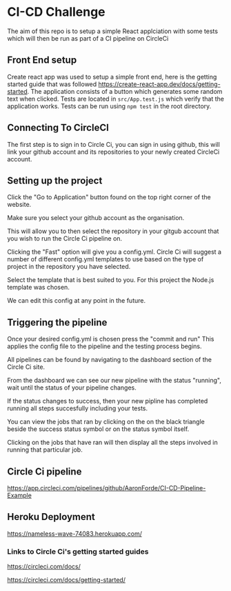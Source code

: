 # CI-CD Challenge

The aim of this repo is to setup a simple React applciation with some tests which will then be run as part of a CI pipeline on CircleCi

## Front End setup 

Create react app was used to setup a simple front end, here is the getting started guide that was followed https://create-react-app.dev/docs/getting-started. 
The application consists of a button which generates some random text when clicked. 
Tests are located in `src/App.test.js` which verify that the application works. Tests can be run using `npm test` in the root directory.

## Connecting To CircleCI
The first step is to sign in to Circle Ci, you can sign in using github, this will link your github account and its repositories to your newly created CircleCi account. 

## Setting up the project

Click the "Go to Application" button found on the top right corner of the website. 

Make sure you select your github account as the organisation.

This will allow you to then select the repository in your gitgub account that you wish to run the Circle Ci pipeline on. 

Clicking the "Fast" option will give you a config.yml. Circle Ci will suggest a number of different config.yml templates to use based on the type of project in the repository you have selected.  

Select the template that is best suited to you. For this project the Node.js template was chosen.

We can edit this config at any point in the future.

## Triggering the pipeline

Once your desired config.yml is chosen press the "commit and run"
This applies the config file to the pipeline and the testing process begins.

All pipelines can be found by navigating to the dashboard section of the Circle Ci site.

From the dashboard we can see our new pipeline with the status "running", wait until the status of your pipeline changes.

If the status changes to success, then your new pipline has completed running all steps succesfully including your tests. 

You can view the jobs that ran by clicking on the on the black triangle beside the success status symbol or on the status symbol itself.  

Clicking on the jobs that have ran will then display all the steps involved in running that particular job.

## Circle Ci pipeline

https://app.circleci.com/pipelines/github/AaronForde/CI-CD-Pipeline-Example

## Heroku Deployment

https://nameless-wave-74083.herokuapp.com/


### Links to Circle Ci's getting started guides

https://circleci.com/docs/

https://circleci.com/docs/getting-started/
